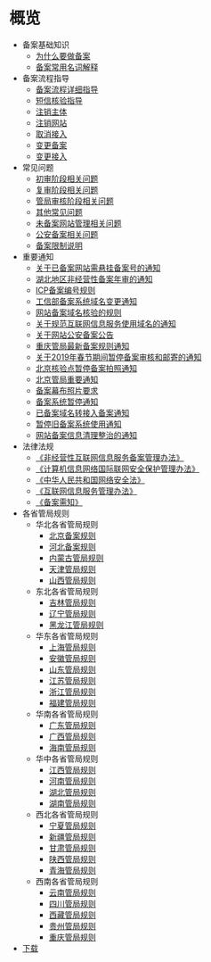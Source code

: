 # 概览

* 备案基础知识
    * [为什么要做备案](/beian1/basics/knowledge)
    * [备案常用名词解释](/beian1/basics/knowledge1)
* 备案流程指导
    * [备案流程详细指导](/beian1/guidance/guidance1)
    * [短信核验指导](/beian1/guidance/guidance2)
    * [注销主体](/beian1/guidance/guidance4)
    * [注销网站](/beian1/guidance/guidance5)
    * [取消接入](/beian1/guidance/guidance6)
    * [变更备案](/beian1/guidance/guidance7)
    * [变更接入](/beian1/guidance/guidance8)
* 常见问题
    * [初审阶段相关问题](/beian1/problem/problem2)
    * [复审阶段相关问题](/beian1/problem/problem1)
    * [管局审核阶段相关问题](/beian1/problem/problem3)
    * [其他常见问题](/beian1/problem/problem4)
    * [未备案网站管理相关问题](/beian1/problem/problem5)
    * [公安备案相关问题](/beian1/problem/problem6)
    * [备案限制说明](/beian1/problem/problem8)
* 重要通知
    * [关于已备案网站需悬挂备案号的通知](/beian1/notice/notice15)
    * [湖北地区非经营性备案年审的通知](/beian1/notice/notice16)
    * [ICP备案编号规则](/beian1/notice/notice14)
    * [工信部备案系统域名变更通知](/beian1/notice/notice13)
    * [网站备案域名核验的规则](/beian1/notice/notice9)
    * [关于规范互联网信息服务使用域名的通知](/beian1/notice/notice2)
    * [关于网站公安备案公告](/beian1/notice/notice1)
    * [重庆管局最新备案规则通知](/beian1/notice/notice3)
    * [关于2019年春节期间暂停备案审核和邮寄的通知](/beian1/notice/notice11)
    * [北京核验点暂停备案拍照通知](/beian1/notice/notice7)
    * [北京管局重要通知](/beian1/notice/notice4)
    * [备案幕布照片要求](/beian1/notice/notice10)
    * [备案系统暂停通知](/beian1/notice/notice12)
    * [已备案域名转接入备案通知](/beian1/notice/notice5)
    * [暂停旧备案系统使用通知](/beian1/notice/notice6)
    * [网站备案信息清理整治的通知](/beian1/notice/notice8)
* 法律法规
    * [《非经营性互联网信息服务备案管理办法》](/beian1/regulations/regulations1)
    * [《计算机信息网络国际联网安全保护管理办法》](/beian1/regulations/regulations2)
    * [《中华人民共和国网络安全法》](/beian1/regulations/regulations3)
    * [《互联网信息服务管理办法》](/beian1/regulations/regulations4)
    * [《备案需知》](/beian1/regulations/regulations5)
* 各省管局规则
    * 华北各省管局规则
        * [北京备案规则](/beian1/rule/rule1/beijing)
        * [河北备案规则](/beian1/rule/rule1/hebei)
        * [内蒙古管局规则](/beian1/rule/rule1/neimenggu)
        * [天津管局规则](/beian1/rule/rule1/tianjin)
        * [山西管局规则](/beian1/rule/rule1/shanxi)
    * 东北各省管局规则
        * [吉林管局规则](/beian1/rule/rule2/jilin)
        * [辽宁管局规则](/beian1/rule/rule2/liaoning)
        * [黑龙江管局规则](/beian1/rule/rule2/heilongjiang)
    * 华东各省管局规则
        * [上海管局规则](/beian1/rule/rule3/shanghai)
        * [安徽管局规则](/beian1/rule/rule3/anhui)
        * [山东管局规则](/beian1/rule/rule3/shandong)
        * [江苏管局规则](/beian1/rule/rule3/jiangsu)
        * [浙江管局规则](/beian1/rule/rule3/zhejiang)
        * [福建管局规则](/beian1/rule/rule3/fujian)
    * 华南各省管局规则
        * [广东管局规则](/beian1/rule/rule4/guangdong)
        * [广西管局规则](/beian1/rule/rule4/guangxi)
        * [海南管局规则](/beian1/rule/rule4/hainan)
    * 华中各省管局规则
        * [江西管局规则](/beian1/rule/rule5/jiangxi)
        * [河南管局规则](/beian1/rule/rule5/henan)
        * [湖北管局规则](/beian1/rule/rule5/hubei)
        * [湖南管局规则](/beian1/rule/rule5/hunan)
    * 西北各省管局规则
        * [宁夏管局规则](/beian1/rule/rule6/ningxia)
        * [新疆管局规则](/beian1/rule/rule6/xinjiang)
        * [甘肃管局规则](/beian1/rule/rule6/gansu)
        * [陕西管局规则](/beian1/rule/rule6/shanxi3)
        * [青海管局规则](/beian1/rule/rule6/qinghai)
    * 西南各省管局规则
        * [云南管局规则](/beian1/rule/rule7/yunnan)
        * [四川管局规则](/beian1/rule/rule7/sichuan)
        * [西藏管局规则](/beian1/rule/rule7/xizang)
        * [贵州管局规则](/beian1/rule/rule7/guizhou)
        * [重庆管局规则](/beian1/rule/rule7/chongqing)
* [下载](/images/test123.pdf)










​    


​    
​        
